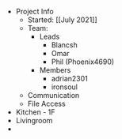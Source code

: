 - Project Info
	- Started: [[July 2021]]
	- Team:
		- Leads
			- Blancsh
			- Omar
			- Phil (Phoenix4690)
		- Members
			- adrian2301
			- ironsoul
	- Communication
	- File Access
- Kitchen - 1F
- Livingroom
-